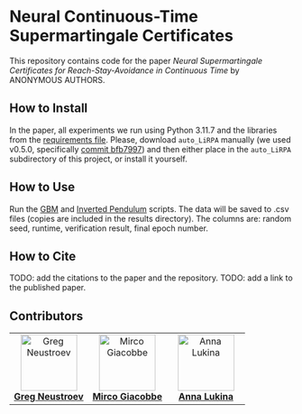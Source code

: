 # Neural Continuous-Time Supermartingale Certificates

This repository contains code for the paper _Neural Supermartingale Certificates for Reach-Stay-Avoidance in Continuous Time_ by ANONYMOUS AUTHORS.

## How to Install

In the paper, all experiments we run using Python 3.11.7 and the libraries from
the [requirements file](requirements.txt).
Please, download `auto_LiRPA` manually (we used v0.5.0, specifically
[commit bfb7997](https://github.com/Verified-Intelligence/auto_LiRPA/tree/bfb7997))
and then either place in the `auto_LiRPA` subdirectory of this project, or
install it yourself.

## How to Use

Run the [GBM](run_gbm.py) and [Inverted Pendulum](run_pendulum.py) scripts. The data will be saved to .csv files (copies are included in the results directory). The columns are: random seed, runtime, verification result, final epoch number.

## How to Cite

TODO: add the citations to the paper and the repository.
TODO: add a link to the published paper.

## Contributors

<table>
  <tbody>
    <tr>
      <td align="center" valign="top" width="33.33%"><a href="https://github.com/greg-neustroev"><img src="https://avatars.githubusercontent.com/u/32451432?v=4?s=100" width="100px;" alt="Greg Neustroev"/><br /><b>Greg Neustroev</b></a></td>
      <td align="center" valign="top" width="33.33%"><a href="https://github.com/mircogiacobbe"><img src="https://avatars.githubusercontent.com/u/1612237?v=4?s=100" width="100px;" alt="Mirco Giacobbe"/><br /><b>Mirco Giacobbe</b></a></td>
      <td align="center" valign="top" width="33.33%"><a href="https://github.com/AnnaLukina"><img src="https://avatars.githubusercontent.com/u/17516017?v=4?s=100" width="100px;" alt="Anna Lukina"/><br /><b>Anna Lukina</b></a></td>
    </tr>
  </tbody>
</table>

